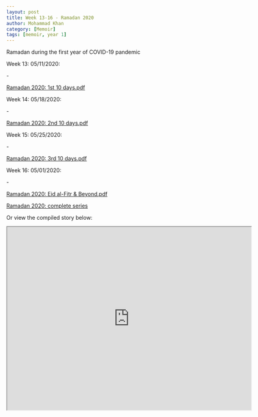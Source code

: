 ```yaml
---
layout: post
title: Week 13-16 - Ramadan 2020
author: Mohammad Khan
category: [Memoir]
tags: [memoir, year 1]
---
```

Ramadan during the first year of COVID-19 pandemic 


<p>Week 13: 05/11/2020:</p>
- <p><a href="https://drive.google.com/file/d/1b8IgfYX3Ngvp8VqiCGzPr17fcOWXZsjK/view?usp=sharing">
Ramadan 2020: 1st 10 days.pdf</a></p>

<p>Week 14: 05/18/2020:</p>
- <p><a href="https://drive.google.com/file/d/18kixUJJZCYiTa2BrTJg__7ZNDZmra5-1/view?usp=sharing">Ramadan 2020: 2nd 10 days.pdf</a></p>

<p>Week 15: 05/25/2020:</p>
- <p><a href="https://drive.google.com/file/d/1nQ8HTPGbJY6W8JYDmXIdssdhoYjINPWL/view?usp=sharing">Ramadan 2020: 3rd 10 days.pdf</a></p>

<p>Week 16: 05/01/2020:</p>
- <p><a href="https://drive.google.com/file/d/1iHY3xRsquZb-45sa-ON9vOxwsLcQn_EF/view?usp=sharing">Ramadan 2020: Eid al-Fitr & Beyond.pdf</a></p>

<p><a href="https://drive.google.com/file/d/1rMvpFyCexVpenq3MAkPuH-r5AGF8nbBk/view?usp=sharing">Ramadan 2020: complete series</a></p>

Or view the compiled story below: 
<iframe src="https://drive.google.com/file/d/1rMvpFyCexVpenq3MAkPuH-r5AGF8nbBk/preview" width="640" height="480" allow="autoplay"></iframe>